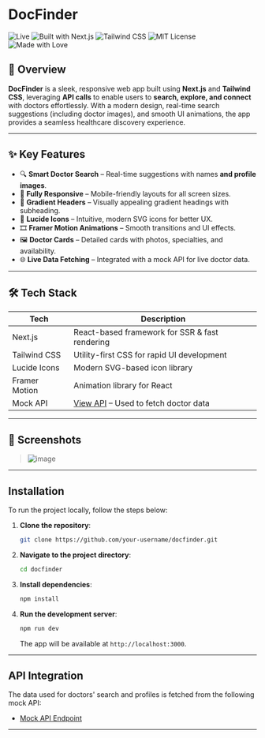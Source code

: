 # DocFinder

![Live](https://img.shields.io/badge/Live-Status-brightgreen) ![Built with Next.js](https://img.shields.io/badge/Built%20with-Next.js-black) ![Tailwind CSS](https://img.shields.io/badge/Built%20with-Tailwind%20CSS-blue) ![MIT License](https://img.shields.io/badge/License-MIT-blue) ![Made with Love](https://img.shields.io/badge/Made%20with-Love-red)

## 🌟 Overview

**DocFinder** is a sleek, responsive web app built using **Next.js** and **Tailwind CSS**, leveraging **API calls** to enable users to **search, explore, and connect** with doctors effortlessly. With a modern design, real-time search suggestions (including doctor images), and smooth UI animations, the app provides a seamless healthcare discovery experience.

---

## ✨ Key Features

- 🔍 **Smart Doctor Search** – Real-time suggestions with names **and profile images**.
- 📱 **Fully Responsive** – Mobile-friendly layouts for all screen sizes.
- 🎨 **Gradient Headers** – Visually appealing gradient headings with subheading.
- 💬 **Lucide Icons** – Intuitive, modern SVG icons for better UX.
- 🎞️ **Framer Motion Animations** – Smooth transitions and UI effects.
- 🖼️ **Doctor Cards** – Detailed cards with photos, specialties, and availability.
- 🌐 **Live Data Fetching** – Integrated with a mock API for live doctor data.

---

## 🛠 Tech Stack

| Tech         | Description                                      |
|--------------|--------------------------------------------------|
| Next.js      | React-based framework for SSR & fast rendering   |
| Tailwind CSS | Utility-first CSS for rapid UI development       |
| Lucide Icons | Modern SVG-based icon library                    |
| Framer Motion| Animation library for React                      |
| Mock API     | [View API](https://srijandubey.github.io/campus-api-mock/SRM-C1-25.json) – Used to fetch doctor data |

---
## 📸 Screenshots

> ![image](https://github.com/user-attachments/assets/a826a5c5-7643-440a-ad82-b64436786695)

---
## Installation

To run the project locally, follow the steps below:

1. **Clone the repository**:

   ```bash
   git clone https://github.com/your-username/docfinder.git
   ```

2. **Navigate to the project directory**:

   ```bash
   cd docfinder
   ```

3. **Install dependencies**:

   ```bash
   npm install
   ```

4. **Run the development server**:

   ```bash
   npm run dev
   ```

   The app will be available at `http://localhost:3000`.

---

## API Integration

The data used for doctors' search and profiles is fetched from the following mock API:

- [Mock API Endpoint](https://srijandubey.github.io/campus-api-mock/SRM-C1-25.json)

---

